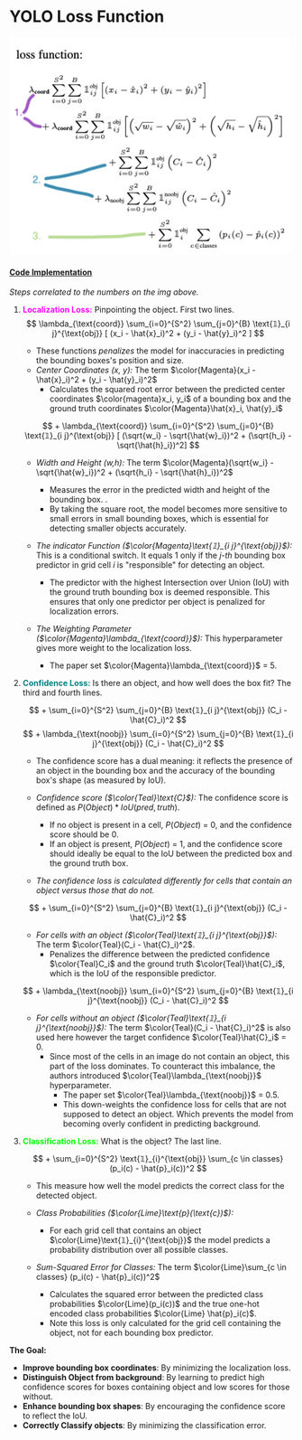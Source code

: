 # YOLO Loss Function

<img src="./ref_imgs/loss_formulas.png" alt="Loss formulas" width="500">

#### [Code Implementation](../../../object_detection/yolo_v1_orig/model/loss.py)

*Steps correlated to the numbers on the img above.*


1.  <strong style="color: Magenta;">Localization Loss:</strong> Pinpointing the object. First two lines.
    $$ \lambda_{\text{coord}} \sum_{i=0}^{S^2} \sum_{j=0}^{B}  \text{𝟙}_{i j}^{\text{obj}} [ (x_i - \hat{x}_i)^2 + (y_i - \hat{y}_i)^2 ] $$
    
    - These functions *penalizes* the model for inaccuracies in predicting the bounding boxes's position and size.
    - *Center Coordinates (x, y):* The term $\color{Magenta}(x_i - \hat{x}_i)^2 + (y_i - \hat{y}_i)^2$
        - Calculates the squared root error between the predicted center coordinates $\color{magenta}x_i, y_i$ of a bounding box and the ground truth coordinates $\color{Magenta}\hat{x}_i, \hat{y}_i$

    $$ + \lambda_{\text{coord}} \sum_{i=0}^{S^2} \sum_{j=0}^{B}  \text{𝟙}_{i j}^{\text{obj}} [ (\sqrt{w_i} - \sqrt{\hat{w}_i})^2 + (\sqrt{h_i} - \sqrt{\hat{h}_i})^2] $$
    
    - *Width and Height (w,h):* The term $\color{Magenta}(\sqrt{w_i} - \sqrt{\hat{w}_i})^2 + (\sqrt{h_i} - \sqrt{\hat{h}_i})^2$
        - Measures the error in the predicted width and height of the bounding box. .
        - By taking the square root, the model becomes more sensitive to small errors in small bounding boxes, which is essential for detecting smaller objects accurately.

    - *The indicator Function ($\color{Magenta}\text{𝟙}_{i j}^{\text{obj}}$):* This is a conditional switch. It equals 1 only if the *j-th* bounding box predictor in grid cell *i* is "responsible" for detecting an object.
        -  The predictor with the highest Intersection over Union (IoU) with the ground truth bounding box is deemed responsible. This ensures that only one predictor per object is penalized for localization errors.

    - *The Weighting Parameter ($\color{Magenta}\lambda_{\text{coord}}$):* This hyperparameter gives more weight to the localization loss. 
        - The paper set $\color{Magenta}\lambda_{\text{coord}}$ = 5.


2. <strong style="color: Teal;">Confidence Loss:</strong> Is there an object, and how well does the box fit? The third and fourth lines.

    $$ + \sum_{i=0}^{S^2} \sum_{j=0}^{B}  \text{𝟙}_{i j}^{\text{obj}}  (C_i - \hat{C}_i)^2  $$
    $$ + \lambda_{\text{noobj}} \sum_{i=0}^{S^2} \sum_{j=0}^{B}  \text{𝟙}_{i j}^{\text{obj}}  (C_i - \hat{C}_i)^2  $$
    - The confidence score has a dual meaning: it reflects the presence of an object in the bounding box and the accuracy of the bounding box's shape (as measured by IoU).

    - *Confidence score ($\color{Teal}\text{C}$):* The confidence score is defined as $P(Object) * IoU(pred, truth)$.
        - If no object is present in a cell, $P(Object)$ = 0, and the confidence score should be 0.
        - If an object is present, $P(Object)$ = 1, and the confidence score should ideally be equal to the IoU between the predicted box and the ground truth box.

    - *The confidence loss is calculated differently for cells that contain an object versus those that do not.*

    $$ + \sum_{i=0}^{S^2} \sum_{j=0}^{B}  \text{𝟙}_{i j}^{\text{obj}}  (C_i - \hat{C}_i)^2  $$

    - *For cells with an object ($\color{Teal}\text{𝟙}_{i j}^{\text{obj}}$):* The term $\color{Teal}(C_i - \hat{C}_i)^2$.
        - Penalizes the difference between the predicted confidence $\color{Teal}C_i$ and the ground truth $\color{Teal}\hat{C}_i$, which is the IoU of the responsible predictor.

    $$ + \lambda_{\text{noobj}} \sum_{i=0}^{S^2} \sum_{j=0}^{B}  \text{𝟙}_{i j}^{\text{noobj}}  (C_i - \hat{C}_i)^2  $$
    - *For cells without an object ($\color{Teal}\text{𝟙}_{i j}^{\text{noobj}}$):* The term $\color{Teal}(C_i - \hat{C}_i)^2$ is also used here however the target confidence $\color{Teal}\hat{C}_i$ = 0.
        - Since most of the cells in an image do not contain an object, this part of the loss dominates. To counteract this imbalance, the authors introduced $\color{Teal}\lambda_{\text{noobj}}$ hyperparameter. 
            - The paper set $\color{Teal}\lambda_{\text{noobj}}$ = 0.5.
            - This down-weights the confidence loss for cells that are not supposed to detect an object. Which prevents the model from becoming overly confident in predicting background.


3. <strong style="color: Lime;">Classification Loss:</strong> What is the object? The last line.

    $$ + \sum_{i=0}^{S^2}  \text{𝟙}_{i}^{\text{obj}}  \sum_{c \in classes} (p_i(c) - \hat{p}_i(c))^2 $$

    - This measure how well the model predicts the correct class for the detected object.

    - *Class Probabilities ($\color{Lime}\text{p}(\text{c})$):*
        - For each grid cell that contains an object $\color{Lime}\text{𝟙}_{i}^{\text{obj}}$ the model predicts a probability distribution over all possible classes.

    - *Sum-Squared Error for Classes:* The term $\color{Lime}\sum_{c \in classes} (p_i(c) - \hat{p}_i(c))^2$
        - Calculates the squared error between the predicted class probabilities $\color{Lime}(p_i(c))$ and the true one-hot encoded class probabilities $\color{Lime} \hat{p}_i(c)$.
        - Note this loss is only calculated for the grid cell containing the object, not for each bounding box predictor.

**The Goal:**  
- **Improve bounding box coordinates**: By minimizing the localization loss.  
- **Distinguish Object from background**: By learning to predict high confidence scores for boxes containing object and low scores for those without. 
- **Enhance bounding box shapes**: By encouraging the confidence score to reflect the IoU.
- **Correctly Classify objects**: By minimizing the classification error.